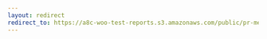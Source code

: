 ```yaml
---
layout: redirect
redirect_to: https://a8c-woo-test-reports.s3.amazonaws.com/public/pr-merge/41842/e2e/index.html
---
```

